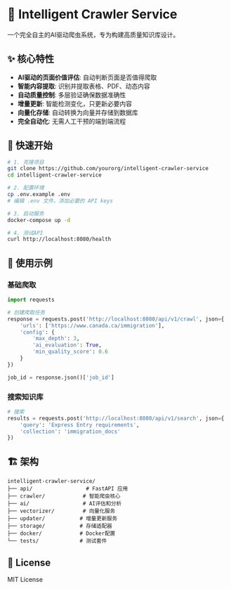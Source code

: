 # 🤖 Intelligent Crawler Service

一个完全自主的AI驱动爬虫系统，专为构建高质量知识库设计。

## ✨ 核心特性

- **AI驱动的页面价值评估**: 自动判断页面是否值得爬取
- **智能内容提取**: 识别并提取表格、PDF、动态内容
- **自动质量控制**: 多层验证确保数据准确性
- **增量更新**: 智能检测变化，只更新必要内容
- **向量化存储**: 自动转换为向量并存储到数据库
- **完全自动化**: 无需人工干预的端到端流程

## 🚀 快速开始

```bash
# 1. 克隆项目
git clone https://github.com/yourorg/intelligent-crawler-service
cd intelligent-crawler-service

# 2. 配置环境
cp .env.example .env
# 编辑 .env 文件，添加必要的 API keys

# 3. 启动服务
docker-compose up -d

# 4. 测试API
curl http://localhost:8080/health
```

## 📖 使用示例

### 基础爬取

```python
import requests

# 创建爬取任务
response = requests.post('http://localhost:8080/api/v1/crawl', json={
    'urls': ['https://www.canada.ca/immigration'],
    'config': {
        'max_depth': 3,
        'ai_evaluation': True,
        'min_quality_score': 0.6
    }
})

job_id = response.json()['job_id']
```

### 搜索知识库

```python
# 搜索
results = requests.post('http://localhost:8080/api/v1/search', json={
    'query': 'Express Entry requirements',
    'collection': 'immigration_docs'
})
```

## 🏗️ 架构

```
intelligent-crawler-service/
├── api/                 # FastAPI 应用
├── crawler/            # 智能爬虫核心
├── ai/                 # AI评估和分析
├── vectorizer/         # 向量化服务
├── updater/           # 增量更新服务
├── storage/           # 存储适配器
├── docker/            # Docker配置
└── tests/             # 测试套件
```

## 📝 License

MIT License